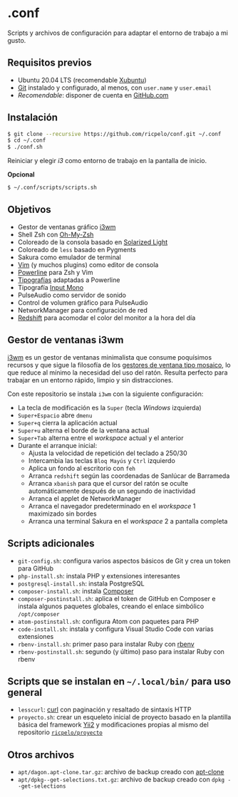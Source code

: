 # .conf

Scripts y archivos de configuración para adaptar el entorno de trabajo a mi
gusto.

## Requisitos previos

* Ubuntu 20.04 LTS (recomendable [Xubuntu](http://xubuntu.org))
* [Git](https://git-scm.com) instalado y configurado, al menos, con `user.name`
  y `user.email`
* *Recomendable*: disponer de cuenta en [GitHub.com](https://github.com)

## Instalación

```sh
$ git clone --recursive https://github.com/ricpelo/conf.git ~/.conf
$ cd ~/.conf
$ ./conf.sh
```

Reiniciar y elegir *i3* como entorno de trabajo en la pantalla de inicio.

**Opcional**

```sh
$ ~/.conf/scripts/scripts.sh
```

## Objetivos

* Gestor de ventanas gráfico [i3wm](http://i3wm.org)
* Shell Zsh con [Oh-My-Zsh](http://ohmyz.sh)
* Coloreado de la consola basado en [Solarized
  Light](https://github.com/seebi/dircolors-solarized)
* Coloreado de `less` basado en Pygments
* Sakura como emulador de terminal
* [Vim](http://www.vim.org) (y muchos plugins) como editor de consola
* [Powerline](https://github.com/powerline/powerline) para Zsh y Vim
* [Tipografías](https://github.com/powerline/fonts) adaptadas a Powerline
* Tipografía [Input Mono](http://input.fontbureau.com)
* PulseAudio como servidor de sonido
* Control de volumen gráfico para PulseAudio
* NetworkManager para configuración de red
* [Redshift](http://jonls.dk/redshift) para acomodar el color del monitor a la
  hora del día

## Gestor de ventanas i3wm

[i3wm](http://i3wm.org) es un gestor de ventanas minimalista que consume
poquísimos recursos y que sigue la filosofía de los [gestores de ventana tipo
mosaico](https://en.wikipedia.org/wiki/Tiling_window_manager), lo que reduce al
mínimo la necesidad del uso del ratón. Resulta perfecto para trabajar en un
entorno rápido, limpio y sin distracciones.

Con este repositorio se instala `i3wm` con la siguiente configuración:

* La tecla de modificación es la `Super` (tecla _Windows_ izquierda)
* `Super+Espacio` abre `dmenu`
* `Super+q` cierra la aplicación actual
* `Super+u` alterna el borde de la ventana actual
* `Super+Tab` alterna entre el _workspace_ actual y el anterior
* Durante el arranque inicial:
  * Ajusta la velocidad de repetición del teclado a 250/30
  * Intercambia las teclas `Bloq Mayús` y `Ctrl` izquierdo
  * Aplica un fondo al escritorio con `feh`
  * Arranca `redshift` según las coordenadas de Sanlúcar de Barrameda
  * Arranca `xbanish` para que el cursor del ratón se oculte automáticamente
    después de un segundo de inactividad
  * Arranca el applet de NetworkManager
  * Arranca el navegador predeterminado en el _workspace_ 1 maximizado sin
    bordes
  * Arranca una terminal Sakura en el _workspace_ 2 a pantalla completa

## Scripts adicionales

* `git-config.sh`: configura varios aspectos básicos de Git y crea un token
   para GitHub
* `php-install.sh`: instala PHP y extensiones interesantes
* `postgresql-install.sh`: instala PostgreSQL
* `composer-install.sh`: instala [Composer](https://getcomposer.org)
* `composer-postinstall.sh`: aplica el token de GitHub en Composer e instala
  algunos paquetes globales, creando el enlace simbólico `/opt/composer`
* `atom-postinstall.sh`: configura Atom con paquetes para PHP
* `code-install.sh`: instala y configura Visual Studio Code con varias
  extensiones
* `rbenv-install.sh`: primer paso para instalar Ruby con
  [rbenv](http://rbenv.org)
* `rbenv-postinstall.sh`: segundo (y último) paso para instalar Ruby con
  rbenv

## Scripts que se instalan en `~/.local/bin/` para uso general

* `lesscurl`: [curl](https://curl.haxx.se) con paginación y resaltado de
   sintaxis HTTP
* `proyecto.sh`: crear un esqueleto inicial de proyecto basado en la plantilla
  básica del framework [Yii2](http://www.yiiframework.com) y modificaciones
  propias al mismo del repositorio
  [`ricpelo/proyecto`](https://github.com/ricpelo/proyecto)

## Otros archivos

* `apt/dagon.apt-clone.tar.gz`: archivo de backup creado con
  [apt-clone](https://github.com/mvo5/apt-clone)
* `apt/dpkg--get-selections.txt.gz`: archivo de backup creado con `dpkg
  --get-selections`

